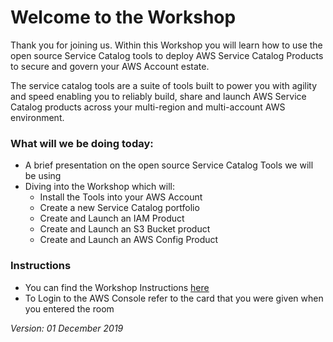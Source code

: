# Welcome to the Workshop

Thank you for joining us. Within this Workshop you will learn how to use the open source Service Catalog tools to deploy AWS Service Catalog Products to secure and govern your AWS Account estate.

The service catalog tools are a suite of tools built to power you with agility and speed enabling you to reliably build, share and launch AWS Service Catalog products across your multi-region and multi-account AWS environment.

### What will we be doing today:

- A brief presentation on the open source Service Catalog Tools we will be using
- Diving into the Workshop which will:
    - Install the Tools into your AWS Account
    - Create a new Service Catalog portfolio
    - Create and Launch an IAM Product
    - Create and Launch an S3 Bucket product
    - Create and Launch an AWS Config Product 

### Instructions

- You can find the Workshop Instructions [here](Service-catalog-tools-workshop.com/40-reinvent2019.html)
- To Login to the AWS Console refer to the card that you were given when you entered the room


_Version: 01 December 2019_